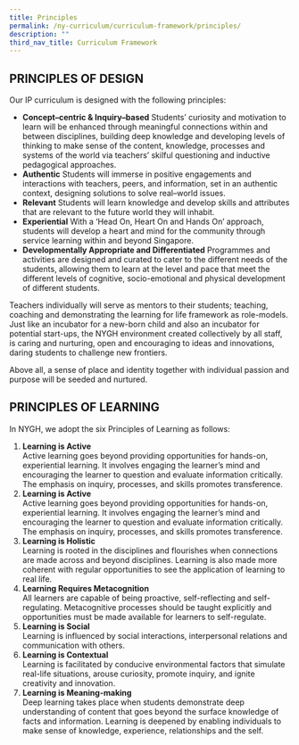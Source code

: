 ```yaml
---
title: Principles
permalink: /ny-curriculum/curriculum-framework/principles/
description: ""
third_nav_title: Curriculum Framework
---
```

## PRINCIPLES OF DESIGN


Our IP curriculum is designed with the following principles:

*   **Concept–centric &amp; Inquiry–based**&nbsp;Students’ curiosity and motivation to learn will be enhanced through meaningful connections within and between disciplines, building deep knowledge and developing levels of thinking to make sense of the content, knowledge, processes and systems of the world via teachers’ skilful questioning and inductive pedagogical approaches.
*   **Authentic**&nbsp;Students will immerse in positive engagements and interactions with teachers, peers, and information, set in an authentic context, designing solutions to solve real–world issues.
*   **Relevant**&nbsp;Students will learn knowledge and develop skills and attributes that are relevant to the future world they will inhabit.
*   **Experiential**&nbsp;With a ‘Head On, Heart On and Hands On’ approach, students will develop a heart and mind for the community through service learning within and beyond Singapore.
*   **Developmentally Appropriate and Differentiated**&nbsp;Programmes and activities are designed and curated to cater to the different needs of the students, allowing them to learn at the level and pace that meet the different levels of cognitive, socio-emotional and physical development of different students.

  

Teachers individually will serve as mentors to their students; teaching, coaching and demonstrating the learning for life framework as role-models. Just like an incubator for a new-born child and also an incubator for potential start-ups, the NYGH environment created collectively by all staff, is caring and nurturing, open and encouraging to ideas and innovations, daring students to challenge new frontiers.

Above all, a sense of place and identity together with individual passion and purpose will be seeded and nurtured.

## PRINCIPLES OF LEARNING


In NYGH, we adopt the six Principles of Learning as follows:


<ol>
<li><strong>Learning is Active</strong><br>Active learning goes beyond providing opportunities for hands-on, experiential learning. It involves engaging the learner’s mind and encouraging the learner to question and evaluate information critically. The emphasis on inquiry, processes, and skills promotes transference.</li>
<li><strong>Learning is Active</strong><br>Active learning goes beyond providing opportunities for hands-on, experiential learning. It involves engaging the learner’s mind and encouraging the learner to question and evaluate information critically. The emphasis on inquiry, processes, and skills promotes transference.</li>
<li><strong>Learning is Holistic</strong><br>Learning is rooted in the disciplines and flourishes when connections are made across and beyond disciplines. Learning is also made more coherent with regular opportunities to see the application of learning to real life.</li>
<li><strong>Learning Requires Metacognition</strong><br>All learners are capable of being proactive, self-reflecting and self-regulating. Metacognitive processes should be taught explicitly and opportunities must be made available for learners to self-regulate.</li>
<li><strong>Learning is Social</strong><br>Learning is influenced by social interactions, interpersonal relations and communication with others.</li>
<li><strong>Learning is Contextual</strong><br>Learning is facilitated by conducive environmental factors that simulate real-life situations, arouse curiosity, promote inquiry, and ignite creativity and innovation.</li>
<li><strong>Learning is Meaning-making</strong><br>Deep learning takes place when students demonstrate deep understanding of content that goes beyond the surface knowledge of facts and information. Learning is deepened by enabling individuals to make sense of knowledge, experience, relationships and the self.</li>
</ol>